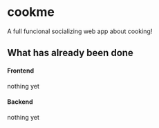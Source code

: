# cookme
A full funcional socializing web app about cooking!

## What has already been done

#### Frontend

nothing yet

#### Backend

nothing yet
